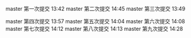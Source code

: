 master 第一次提交 13:42
master 第二次提交 14:45
master 第三次提交 13:49

master 第四次提交 13:57
master 第五次提交 14:04
master 第六次提交 14:08
master 第七次提交 14:12
master 第八次提交 14:13
master 第九次提交 14:28
